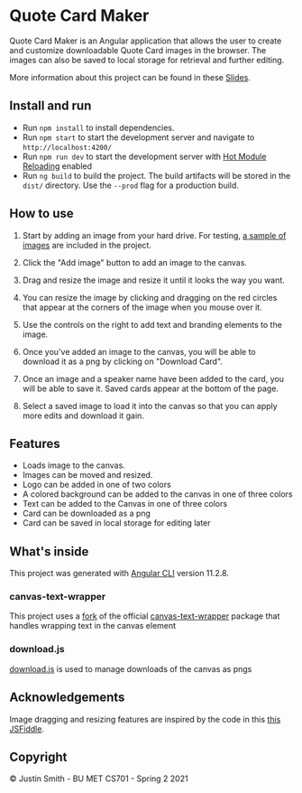# Quote Card Maker

Quote Card Maker is an Angular application that allows the user to create and customize downloadable Quote Card images in the browser. The images can also be saved to local storage for retrieval and further editing.

More information about this project can be found in these [Slides](https://docs.google.com/presentation/d/1Rsotc_M68lcvqSDaEhJnVD_llyqGi3oxr6dFK8EGsPE/edit?usp=sharing).

## Install and run

- Run `npm install` to install dependencies.
- Run `npm start` to start the development server and navigate to `http://localhost:4200/`
- Run `npm run dev` to start the development server with [Hot Module Reloading](https://dev.to/iamscottcab/using-hot-module-replacement-in-angular-11-mji) enabled
- Run `ng build` to build the project. The build artifacts will be stored in the `dist/` directory. Use the `--prod` flag for a production build.

## How to use

1. Start by adding an image from your hard drive. For testing, [a sample of images](./test-images) are included in the project.

2. Click the "Add image" button to add an image to the canvas.

3. Drag and resize the image and resize it until it looks the way you want.

4. You can resize the image by clicking and dragging on the red circles that appear at the corners of the image when you mouse over it.

5. Use the controls on the right to add text and branding elements to the image.

6. Once you've added an image to the canvas, you will be able to download it as a png by clicking on "Download Card".

7. Once an image and a speaker name have been added to the card, you will be able to save it. Saved cards appear at the bottom of the page.

8. Select a saved image to load it into the canvas so that you can apply more edits and download it gain.

## Features

- Loads image to the canvas.
- Images can be moved and resized.
- Logo can be added in one of two colors
- A colored background can be added to the canvas in one of three colors
- Text can be added to the Canvas in one of three colors
- Card can be downloaded as a png
- Card can be saved in local storage for editing later

## What's inside

This project was generated with [Angular CLI](https://github.com/angular/angular-cli) version 11.2.8.

### canvas-text-wrapper

This project uses a [fork](https://github.com/cyberj/canvas-text-wrapper) of the official [canvas-text-wrapper](https://github.com/namniak/canvas-text-wrapper) package that handles wrapping text in the canvas element

### download.js

[download.js](http://danml.com/download.html) is used to manage downloads of the canvas as pngs

## Acknowledgements

Image dragging and resizing features are inspired by the code in this [this JSFiddle](http://jsfiddle.net/m1erickson/LAS8L/).

## Copyright

© Justin Smith - BU MET CS701 - Spring 2 2021
